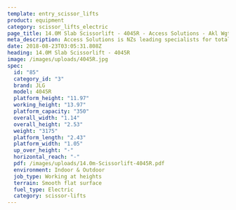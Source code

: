 ```yaml
---
template: entry_scissor_lifts
product: equipment
category: scissor_lifts_electric
page_title: 14.0M Slab Scissorlift - 4045R - Access Solutions - Akl Wgtn Chch, NZ
meta_description: Access Solutions is NZs leading specialists for total access solution equipment. 100% NZ owned & operated. Read about us - Make an enquiry today
date: 2018-08-23T03:05:31.808Z
heading: 14.0M Slab Scissorlift - 4045R
image: /images/uploads/4045R.jpg
spec:
  id: "85"
  category_id: "3"
  brand: JLG
  model: 4045R
  platform_height: "11.97"
  working_height: "13.97"
  platform_capacity: "350"
  overall_width: "1.14"
  overall_height: "2.53"
  weight: "3175"
  platform_length: "2.43"
  platform_width: "1.05"
  up_over_height: "-"
  horizontal_reach: "-"
  pdf: /images/uploads/14.0m-Scissorlift-4045R.pdf
  environment: Indoor & Outdoor
  job_type: Working at heights
  terrain: Smooth flat surface
  fuel_type: Electric
  category: scissor-lifts
---
```


